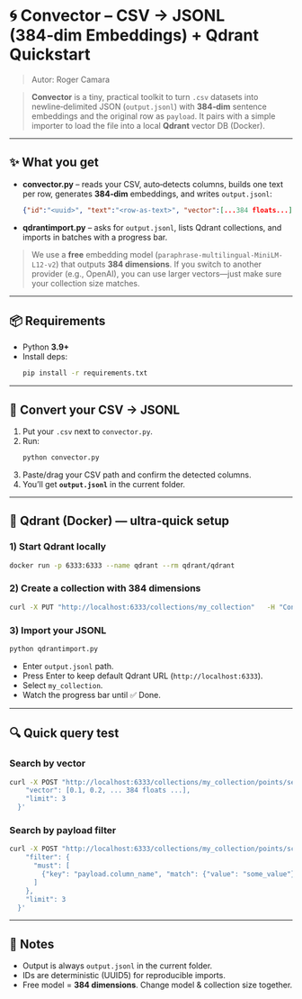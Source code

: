 # 🌀 Convector – CSV → JSONL (384‑dim Embeddings) + Qdrant Quickstart

> Autor: Roger Camara

> **Convector** is a tiny, practical toolkit to turn `.csv` datasets into newline‑delimited JSON (`output.jsonl`) with **384‑dim** sentence embeddings and the original row as `payload`. It pairs with a simple importer to load the file into a local **Qdrant** vector DB (Docker).


---

## ✨ What you get

- **convector.py** – reads your CSV, auto‑detects columns, builds one text per row, generates **384‑dim** embeddings, and writes `output.jsonl`:
  ```json
  {"id":"<uuid>", "text":"<row-as-text>", "vector":[...384 floats...], "payload":{...original row...}}
  ```
- **qdrantimport.py** – asks for `output.jsonl`, lists Qdrant collections, and imports in batches with a progress bar.

> We use a **free** embedding model (`paraphrase-multilingual-MiniLM-L12-v2`) that outputs **384 dimensions**. If you switch to another provider (e.g., OpenAI), you can use larger vectors—just make sure your collection size matches.

---

## 📦 Requirements

- Python **3.9+**
- Install deps:
  ```bash
  pip install -r requirements.txt
  ```

---

## 🚀 Convert your CSV → JSONL

1. Put your `.csv` next to `convector.py`.
2. Run:
   ```bash
   python convector.py
   ```
3. Paste/drag your CSV path and confirm the detected columns.
4. You’ll get **`output.jsonl`** in the current folder.

---

## 🧪 Qdrant (Docker) — ultra‑quick setup

### 1) Start Qdrant locally
```bash
docker run -p 6333:6333 --name qdrant --rm qdrant/qdrant
```

### 2) Create a collection with **384** dimensions
```bash
curl -X PUT "http://localhost:6333/collections/my_collection"   -H "Content-Type: application/json"   -d '{"vectors": {"size": 384, "distance": "Cosine"}}'
```

### 3) Import your JSONL
```bash
python qdrantimport.py
```
- Enter `output.jsonl` path.
- Press Enter to keep default Qdrant URL (`http://localhost:6333`).
- Select `my_collection`.
- Watch the progress bar until ✅ Done.

---

## 🔍 Quick query test

### Search by vector
```bash
curl -X POST "http://localhost:6333/collections/my_collection/points/search"   -H "Content-Type: application/json"   -d '{
    "vector": [0.1, 0.2, ... 384 floats ...],
    "limit": 3
  }'
```

### Search by payload filter
```bash
curl -X POST "http://localhost:6333/collections/my_collection/points/scroll"   -H "Content-Type: application/json"   -d '{
    "filter": {
      "must": [
        {"key": "payload.column_name", "match": {"value": "some_value"}}
      ]
    },
    "limit": 3
  }'
```

---

## 📝 Notes

- Output is always `output.jsonl` in the current folder.
- IDs are deterministic (UUID5) for reproducible imports.
- Free model = **384 dimensions**. Change model & collection size together.
